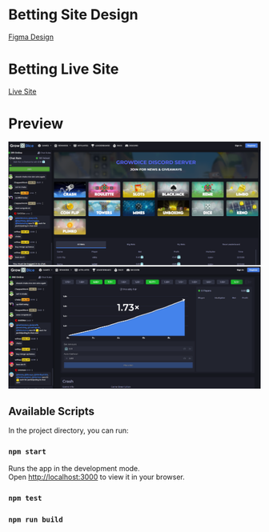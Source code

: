 # Betting Site Design

[Figma Design](https://www.figma.com/file/f8kslsH9KuNqG6FHRXAYLU/GrowDuel?type=design&node-id=0%3A1&mode=design&t=cs0RHpcg7CZhC2Yb-1)

# Betting Live Site

[Live Site](https://growdice.net/)

# Preview

![Home](Home.png)
![CrashGame](Crash.png)

## Available Scripts

In the project directory, you can run:

### `npm start`

Runs the app in the development mode.\
Open [http://localhost:3000](http://localhost:3000) to view it in your browser.

### `npm test`

### `npm run build`
